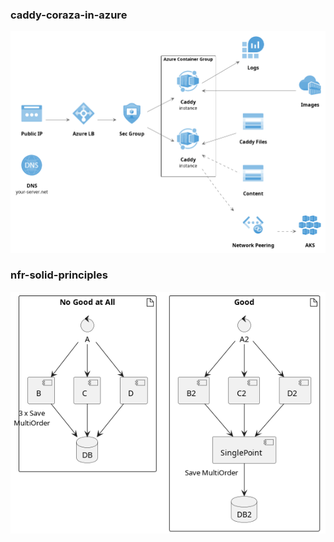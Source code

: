 ### caddy-coraza-in-azure
![caddy-coraza-in-azure](caddy-coraza-in-azure.png)

### nfr-solid-principles
![nfr-solid-principles](nfr-solid-principles.png)

